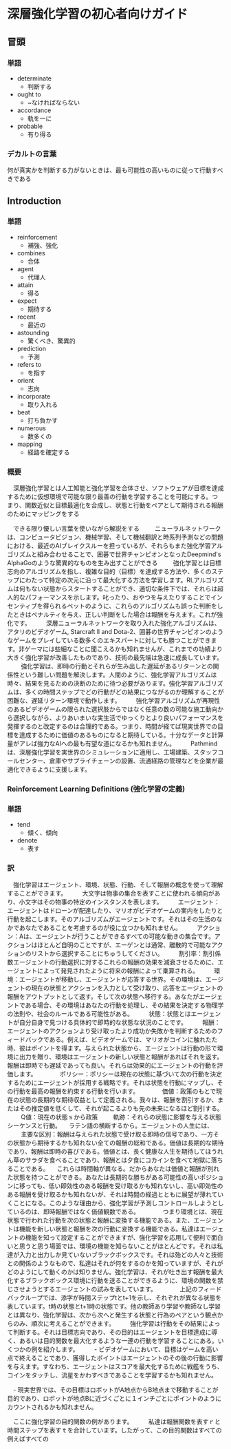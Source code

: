 # 深層強化学習の初心者向けガイド
## 冒頭
### 単語
- determinate 
	- 判断する
- ought to
	- ~なければならない
- accordance
	- 軌を一に
- probable
	- 有り得る
 
### デカルトの言葉
 何が真実かを判断する力がないときは、最も可能性の高いものに従って行動すべきである
 
 
## Introduction
### 単語
- reinforcement
	- 補強、強化
- combines
	- 合体
- agent
	- 代理人
- attain
	- 得る 
- expect
	- 期待する
- recent
	- 最近の
- astounding
	- 驚くべき、驚異的
- prediction
	- 予測
- refers to 
	- を指す
- orient
	- 志向
- incorporate
	- 取り入れる
- beat
	- 打ち負かす
- numerous
	- 数多くの
- mapping
	- 経路を確定する

### 概要
　深層強化学習とは人工知能と強化学習を合体させ、ソフトウェアが目標を達成するために仮想環境で可能な限り最善の行動を学習することを可能にする。つまり、関数近似と目標最適化を合成し、状態と行動をペアとして期待される報酬のためにマッピングをする

　できる限り優しい言葉を使いながら解説をする
　
　ニューラルネットワークは、コンピュータビジョン、機械学習、そして機械翻訳と時系列予測などの問題における、最近のAIブレイクスルーを担っているが、それらもまた強化学習アルゴリズムと組み合わせることで、囲碁で世界チャンピオンとなったDeepmind's AlphaGoのような驚異的なものを生み出すことができる
　
　強化学習とは目標志向のアルゴリズムを指し、複雑な目的（目標）を達成する方法や、多くのステップにわたって特定の次元に沿って最大化する方法を学習します。RLアルゴリズムは何もない状態からスタートすることができ、適切な条件下では、それらは超人的なパフォーマンスを示します。叱ったり、おやつを与えたりすることでインセンティブを得られるペットのように、これらのアルゴリズムも誤った判断をしたときはペナルティを与え、正しい判断をした場合は報酬を与えます。これが強化です。
　
　深層ニューラルネットワークを取り入れた強化アルゴリズムは、アタリのビデオゲーム, Starcraft ll and Dota-2、囲碁の世界チャンピオンのようなゲームをプレイしている数多くのエキスパートに対しても勝つことができます。非ゲーマには些細なことに聞こえるかも知れませんが、これまでの功績より大きく強化学習が改善したものであり、技術の最先端は急速に成長しています。
　
　強化学習は、即時の行動とそれらが生み出した遅延があるリターンとの関係性という難しい問題を解決します。人間のように、強化学習アルゴリズムは時々、結果を見るための決断のために待つ必要があります。強化学習アルゴリズムは、多くの時間ステップでどの行動がどの結果につながるのか理解することが困難な、遅延リターン環境で動作します。
　
　強化学習アルゴリズムが再現性のあるビデオゲームの限られた選択肢からではなく任意の数の可能な施工動向から選択しながら、よりあいまいな実生活でゆっくりとより良いパフォーマンスを発揮するのと改定するのは合理的である。つまり、時間が経てば現実世界での目標を達成するために価値のあるものになると期待している。十分なデータと計算量がアレば強力なAIへの最も有望な道になるかも知れません。
　
　Pathmindは、深層強化学習を実世界のシミュレーションに適用し、工場建築、スタッフコールセンター、倉庫やサプライチェーンの設置、流通経路の管理などを企業が最適化できるように支援します。
　
　
### Reinforcement Learning Definitions (強化学習の定義)

### 単語
- tend
	- 傾く、傾向
- denote
	- 表す

### 訳

　強化学習はエージェント、環境、状態、行動、そして報酬の概念を使って理解することができます。
　
　大文字は物事の集合を表すことに使われる傾向があり、小文字はその物事の特定のインスタンスを表します。
　
　エージェント：エージェントはドローンが配達したり、マリオがビデオゲームの案内をしたりと行動を起こします。そのアルゴリズムがエージェントです。それはその生活のなかであなたであることを考慮するのが役に立つかも知れません。
　
　アクション：Aは、エージェントが行うことができるすべての可能な動きの集合です。アクションはほとんど自明のことですが、エーゲンとは通常、離散的で可能なアクションのリストから選択することにちゅうしてください。
　
　割引率：割引係数エージェントの行動選択に対するこれらの報酬の効果を減衰させるために、エージェントによって発見されたように将来の報酬によって乗算される。
　
　環境：エージェントが移動し、エージェントが応答する世界。その環境は、エージェントの現在の状態とアクションを入力として受け取り、応答をエージェントの報酬をアウトプットとして返す。そして次の状態へ移行する。あなたがエージェントである場合、その環境はあなたの行動を処理し、その結果を決定する物理学の法則や、社会のルールである可能性がある。
　
　状態：状態とはエージェントが自分自身で見つける具体的で即時的な状態な状況のことです。
　
　報酬：エージェントのアクションより受け取ったより成功か失敗かを判断するためのフィードバックである。例えば、ビデオゲームでは、マリオがコインに触れたた時、彼はポイントを得ます。与えられた状態から、エージェントは行動の形で環境に出力を贈り、環境はエージェントの新しい状態と報酬があればそれを返す。報酬は即時でも遅延であっても良い。それらは効果的にエージェントの行動を評価します。
　
　
　ポリシー：ポリシーは現在の状態に基づいて次の行動を決定するためにエージェントが採用する戦略です。それは状態を行動にマップし、その行動を最高の報酬を約束する行動を行います。
　
　
　価値：政策のもとで現在の状態の長期的な期待収益として定義される。我々は、報酬を割引するか、またはその推定値を低くして、それが起こるよりも先の未来になるほど割引する。
　
　Q値：現在の状態ｓから政策
　
　軌跡：それらの状態に影響を与える状態シーケンスと行動。
　ラテン語の横断するから。エージェントの人生には、
　
　主要な区別：報酬は与えられた状態で受け取る即時の信号であり、一方その状態から期待するかも知れない全ての報酬の総和である。価値は長期的な期待であり、報酬は即時の喜びである。価値とは、長く健康な人生を期待してほうれん草のサラダを食べることであり、報酬とは夕食にコカインを食べて地獄に落ちることである。
　これらは時間軸が異なる。だからあなたは価値と報酬が別れた状態を持つことができる。あなたは長期的な勝ちがある可能性の高いポジションに移っても、低い即効性のある報酬を受け取るかも知れないし、高い即効性のある報酬を受け取るかも知れないが、それは時間の経過とともに展望が薄れていくことになる。このような理由から、強化学習が予測しコントロールしようとしているのは、即時報酬ではなく価値観数である。
　
　
　つまり環境とは、現在状態で行われた行動を次の状態と報酬に変換する機能である。また、エージェントは機能を新しい状態と報酬を次の行動に変換する機能である。私達はエージェントの機能を知って設定することができますが、強化学習を応用して便利で面白いと思うと思う場面では、環境の機能を知らないことがほとんどです。それは私達が入力と出力しか見ていないブラックボックスです。それは殆どの人々と技術との関係のようなもので、私達はそれが何をするのかを知っていますが、それがどのようにして動くのかは知りません。強化学習は、それが吐き出す報酬を最大化するブラックボックス環境に行動を送ることができるように、環境の関数を禁じさせようとするエージェントの試みを表しています。
　
　
　上記のフィードバックループでは、添字が時間ステップtとt+1を示し、それぞれが異なる状態を表しています。t時の状態とt+1時の状態です。他の教師あり学習や教師なし学習とは異なり、強化学習は、次から次へと発生する状態と行為のペアという観点からのみ、順次に考えることができます。
　
　強化学習は行動をその結果によって判断する。それは目標志向であり、その目的はエージェントを目標達成に導く、あるいは目的関数を最大化するような一連の行動を学習することにある。いくつかの例を紹介します。
　
　- ビデオゲームにおいて、目標はゲームを高い点で終えることであり、獲得したポイントはエージェントのその後の行動に影響を与えます。すなわち、エージェントはスコアを最大化するために戦艦をうち、コインをタッチし、流星をかわすべきであることを学習するかも知れません。

　- 現実世界では、その目標はロボットがA地点からB地点まで移動することが目的であり、ロボットが地点Bに近づくごとに１インチごとにポイントのようにカウントされるかも知れません。

　ここに強化学習の目的関数の例があります。
　
　私達は報酬関数を表すｒと時間ステップを表すｔを合計しています。したがって、この目的関数はすべての例えばすべての
　　